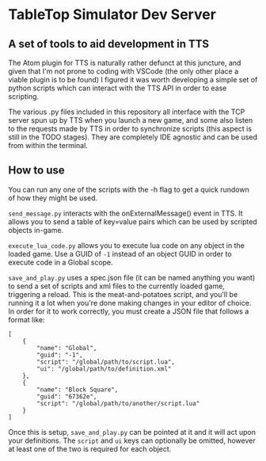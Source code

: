 # TableTop Simulator Dev Server
## A set of tools to aid development in TTS

The Atom plugin for TTS is naturally rather defunct at this juncture, and given
that I'm not prone to coding with VSCode (the only other place a viable plugin
is to be found) I figured it was worth developing a simple set of python
scripts which can interact with the TTS API in order to ease scripting.

The various .py files included in this repository all interface with the TCP
server spun up by TTS when you launch a new game, and some also listen to the
requests made by TTS in order to synchronize scripts (this aspect is still in
the TODO stages). They are completely IDE agnostic and can be used from
within the terminal.

## How to use
You can run any one of the scripts with the -h flag to get a quick rundown of
how they might be used.

```send_message.py``` interacts with the onExternalMessage() event in TTS. It
allows you to send a table of key=value pairs which can be used by scripted
objects in-game.

```execute_lua_code.py``` allows you to execute lua code on any object in the
loaded game. Use a GUID of ```-1``` instead of an object GUID in order to
execute code in a Global scope.

```save_and_play.py``` uses a spec.json file (it can be named anything you want)
to send a set of scripts and xml files to the currently loaded game, triggering
a reload. This is the meat-and-potatoes script, and you'll be running it a lot
when you're done making changes in your editor of choice. In order for it to
work correctly, you must create a JSON file that follows a format like:

```
[
    {
        "name": "Global",
        "guid": "-1",
        "script": "/global/path/to/script.lua",
        "ui": "/global/path/to/definition.xml"
    },
    {
        "name": "Block Square",
        "guid": "67362e",
        "script": "/global/path/to/another/script.lua"
    }
]
```

Once this is setup, ```save_and_play.py``` can be pointed at it and it will act
upon your definitions. The ```script``` and ```ui``` keys can optionally be
omitted, however at least one of the two is required for each object.
